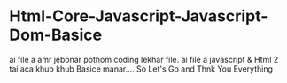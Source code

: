 # Html-Core-Javascript-Javascript-Dom-Basice
ai file a amr jebonar pothom coding lekhar file. ai file a javascript &amp; Html 2 tai aca khub khub Basice manar.... So Let's Go and Thnk You Everything

